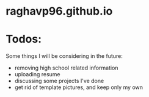 # raghavp96.github.io

# Todos:
Some things I will be considering in the future:
- removing high school related information
- uploading resume
- discussing some projects I've done
- get rid of template pictures, and keep only my own
